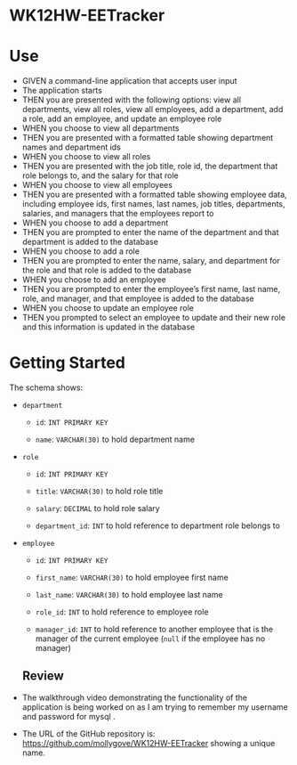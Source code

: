 # WK12HW-EETracker

# Use

- GIVEN a command-line application that accepts user input
- The application starts
- THEN you are presented with the following options: view all departments, view all roles, view all employees, add a department, add a     role, add an employee, and update an employee role
- WHEN you choose to view all departments
- THEN you are presented with a formatted table showing department names and department ids
- WHEN you choose to view all roles
- THEN you are presented with the job title, role id, the department that role belongs to, and the salary for that role
- WHEN you choose to view all employees
- THEN you are presented with a formatted table showing employee data, including employee ids, first names, last names, job titles, departments, salaries, and managers that the employees report to
- WHEN you choose to add a department
- THEN you are prompted to enter the name of the department and that department is added to the database
- WHEN you choose to add a role
- THEN you are prompted to enter the name, salary, and department for the role and that role is added to the database
- WHEN you choose to add an employee
- THEN you are prompted to enter the employee’s first name, last name, role, and manager, and that employee is added to the database
- WHEN you choose to update an employee role
- THEN you prompted to select an employee to update and their new role and this information is updated in the database 

# Getting Started

The schema shows:

* `department`

    * `id`: `INT PRIMARY KEY`

    * `name`: `VARCHAR(30)` to hold department name

* `role`

    * `id`: `INT PRIMARY KEY`

    * `title`: `VARCHAR(30)` to hold role title

    * `salary`: `DECIMAL` to hold role salary

    * `department_id`: `INT` to hold reference to department role belongs to

* `employee`

    * `id`: `INT PRIMARY KEY`

    * `first_name`: `VARCHAR(30)` to hold employee first name

    * `last_name`: `VARCHAR(30)` to hold employee last name

    * `role_id`: `INT` to hold reference to employee role

    * `manager_id`: `INT` to hold reference to another employee that is the manager of the current employee (`null` if the employee has no manager)

    ## Review


* The walkthrough video demonstrating the functionality of the application is being worked on as I am trying to remember my username and password for mysql .

* The URL of the GitHub repository is: https://github.com/mollygove/WK12HW-EETracker
showing a unique name.